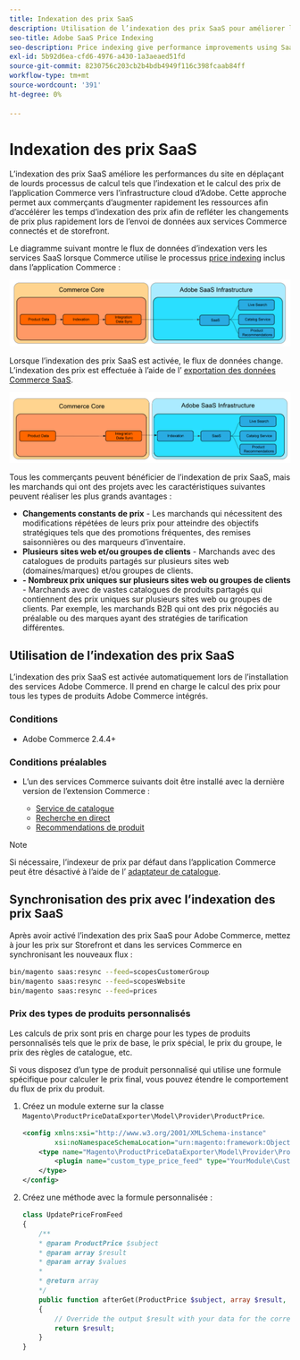 ```yaml
---
title: Indexation des prix SaaS
description: Utilisation de l’indexation des prix SaaS pour améliorer les performances
seo-title: Adobe SaaS Price Indexing
seo-description: Price indexing give performance improvements using SaaS infrastructure
exl-id: 5b92d6ea-cfd6-4976-a430-1a3aeaed51fd
source-git-commit: 8230756c203cb2b4bdb4949f116c398fcaab84ff
workflow-type: tm+mt
source-wordcount: '391'
ht-degree: 0%

---
```


# Indexation des prix SaaS

L’indexation des prix SaaS améliore les performances du site en déplaçant de lourds processus de calcul tels que l’indexation et le calcul des prix de l’application Commerce vers l’infrastructure cloud d’Adobe. Cette approche permet aux commerçants d’augmenter rapidement les ressources afin d’accélérer les temps d’indexation des prix afin de refléter les changements de prix plus rapidement lors de l’envoi de données aux services Commerce connectés et de storefront.

Le diagramme suivant montre le flux de données d’indexation vers les services SaaS lorsque Commerce utilise le processus [price indexing](https://experienceleague.adobe.com/en/docs/commerce-operations/configuration-guide/cli/manage-indexers) inclus dans l’application Commerce :

![Flux de données par défaut](assets/old_way.png)

Lorsque l’indexation des prix SaaS est activée, le flux de données change. L’indexation des prix est effectuée à l’aide de l’ [exportation des données Commerce SaaS](../data-export/data-synchronization.md).

![Flux de données d’indexation de prix SaaS](assets/new_way.png)

Tous les commerçants peuvent bénéficier de l’indexation de prix SaaS, mais les marchands qui ont des projets avec les caractéristiques suivantes peuvent réaliser les plus grands avantages :

* **Changements constants de prix** - Les marchands qui nécessitent des modifications répétées de leurs prix pour atteindre des objectifs stratégiques tels que des promotions fréquentes, des remises saisonnières ou des marqueurs d’inventaire.
* **Plusieurs sites web et/ou groupes de clients** - Marchands avec des catalogues de produits partagés sur plusieurs sites web (domaines/marques) et/ou groupes de clients.
* **- Nombreux prix uniques sur plusieurs sites web ou groupes de clients** - Marchands avec de vastes catalogues de produits partagés qui contiennent des prix uniques sur plusieurs sites web ou groupes de clients. Par exemple, les marchands B2B qui ont des prix négociés au préalable ou des marques ayant des stratégies de tarification différentes.

## Utilisation de l’indexation des prix SaaS

L’indexation des prix SaaS est activée automatiquement lors de l’installation des services Adobe Commerce. Il prend en charge le calcul des prix pour tous les types de produits Adobe Commerce intégrés.

### Conditions

* Adobe Commerce 2.4.4+

### Conditions préalables

* L’un des services Commerce suivants doit être installé avec la dernière version de l’extension Commerce :

   * [Service de catalogue](../catalog-service/overview.md)
   * [Recherche en direct](../live-search/overview.md)
   * [Recommendations de produit](../product-recommendations/guide-overview.md)


>[!NOTE]
>
>Si nécessaire, l’indexeur de prix par défaut dans l’application Commerce peut être désactivé à l’aide de l’ [adaptateur de catalogue](catalog-adapter.md).

## Synchronisation des prix avec l’indexation des prix SaaS

Après avoir activé l’indexation des prix SaaS pour Adobe Commerce, mettez à jour les prix sur Storefront et dans les services Commerce en synchronisant les nouveaux flux :

```bash
bin/magento saas:resync --feed=scopesCustomerGroup
bin/magento saas:resync --feed=scopesWebsite
bin/magento saas:resync --feed=prices
```

### Prix des types de produits personnalisés

Les calculs de prix sont pris en charge pour les types de produits personnalisés tels que le prix de base, le prix spécial, le prix du groupe, le prix des règles de catalogue, etc.

Si vous disposez d’un type de produit personnalisé qui utilise une formule spécifique pour calculer le prix final, vous pouvez étendre le comportement du flux de prix du produit.

1. Créez un module externe sur la classe `Magento\ProductPriceDataExporter\Model\Provider\ProductPrice`.

   ```xml
   <config xmlns:xsi="http://www.w3.org/2001/XMLSchema-instance"
           xsi:noNamespaceSchemaLocation="urn:magento:framework:ObjectManager/etc/config.xsd">
       <type name="Magento\ProductPriceDataExporter\Model\Provider\ProductPrice">
           <plugin name="custom_type_price_feed" type="YourModule\CustomProductType\Plugin\UpdatePriceFromFeed" />
       </type>
   </config>
   ```

1. Créez une méthode avec la formule personnalisée :

   ```php
   class UpdatePriceFromFeed
   {
       /**
       * @param ProductPrice $subject
       * @param array $result
       * @param array $values
       *
       * @return array
       */
       public function afterGet(ProductPrice $subject, array $result, array $values) : array
       {
           // Override the output $result with your data for the corresponding products (see original method for details) 
           return $result;
       }
   }
   ```

